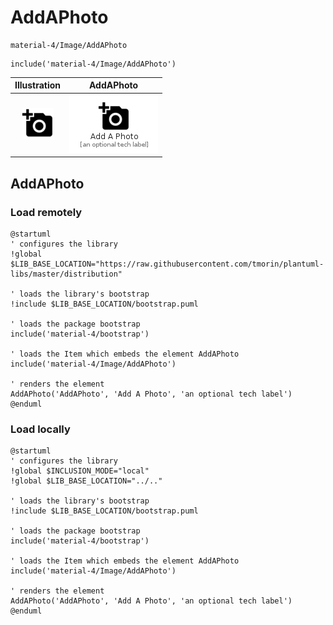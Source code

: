 # AddAPhoto


```text
material-4/Image/AddAPhoto
```

```text
include('material-4/Image/AddAPhoto')
```



| Illustration | AddAPhoto |
| :---: | :---: |
| ![illustration for Illustration](../../material-4/Image/AddAPhoto.png) | ![illustration for AddAPhoto](../../material-4/Image/AddAPhoto.Local.png) |




## AddAPhoto

### Load remotely
```plantuml
@startuml
' configures the library
!global $LIB_BASE_LOCATION="https://raw.githubusercontent.com/tmorin/plantuml-libs/master/distribution"

' loads the library's bootstrap
!include $LIB_BASE_LOCATION/bootstrap.puml

' loads the package bootstrap
include('material-4/bootstrap')

' loads the Item which embeds the element AddAPhoto
include('material-4/Image/AddAPhoto')

' renders the element
AddAPhoto('AddAPhoto', 'Add A Photo', 'an optional tech label')
@enduml
```

### Load locally
```plantuml
@startuml
' configures the library
!global $INCLUSION_MODE="local"
!global $LIB_BASE_LOCATION="../.."

' loads the library's bootstrap
!include $LIB_BASE_LOCATION/bootstrap.puml

' loads the package bootstrap
include('material-4/bootstrap')

' loads the Item which embeds the element AddAPhoto
include('material-4/Image/AddAPhoto')

' renders the element
AddAPhoto('AddAPhoto', 'Add A Photo', 'an optional tech label')
@enduml
```

